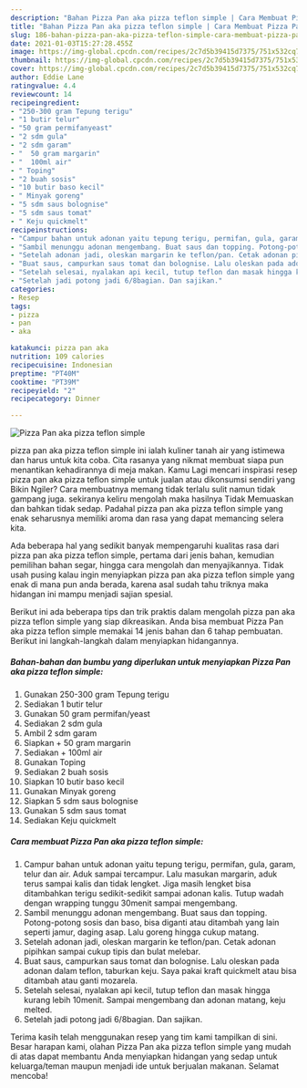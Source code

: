 ```yaml
---
description: "Bahan Pizza Pan aka pizza teflon simple | Cara Membuat Pizza Pan aka pizza teflon simple Yang Enak dan Simpel"
title: "Bahan Pizza Pan aka pizza teflon simple | Cara Membuat Pizza Pan aka pizza teflon simple Yang Enak dan Simpel"
slug: 186-bahan-pizza-pan-aka-pizza-teflon-simple-cara-membuat-pizza-pan-aka-pizza-teflon-simple-yang-enak-dan-simpel
date: 2021-01-03T15:27:28.455Z
image: https://img-global.cpcdn.com/recipes/2c7d5b39415d7375/751x532cq70/pizza-pan-aka-pizza-teflon-simple-foto-resep-utama.jpg
thumbnail: https://img-global.cpcdn.com/recipes/2c7d5b39415d7375/751x532cq70/pizza-pan-aka-pizza-teflon-simple-foto-resep-utama.jpg
cover: https://img-global.cpcdn.com/recipes/2c7d5b39415d7375/751x532cq70/pizza-pan-aka-pizza-teflon-simple-foto-resep-utama.jpg
author: Eddie Lane
ratingvalue: 4.4
reviewcount: 14
recipeingredient:
- "250-300 gram Tepung terigu"
- "1 butir telur"
- "50 gram permifanyeast"
- "2 sdm gula"
- "2 sdm garam"
- "  50 gram margarin"
- "  100ml air"
- " Toping"
- "2 buah sosis"
- "10 butir baso kecil"
- " Minyak goreng"
- "5 sdm saus bolognise"
- "5 sdm saus tomat"
- " Keju quickmelt"
recipeinstructions:
- "Campur bahan untuk adonan yaitu tepung terigu, permifan, gula, garam, telur dan air. Aduk sampai tercampur. Lalu masukan margarin, aduk terus sampai kalis dan tidak lengket. Jiga masih lengket bisa ditambahkan terigu sedikit-sedikit sampai adonan kalis. Tutup wadah dengan wrapping tunggu 30menit sampai mengembang."
- "Sambil menunggu adonan mengembang. Buat saus dan topping. Potong-potong sosis dan baso, bisa diganti atau ditambah yang lain seperti jamur, daging asap. Lalu goreng hingga cukup matang."
- "Setelah adonan jadi, oleskan margarin ke teflon/pan. Cetak adonan pipihkan sampai cukup tipis dan bulat melebar."
- "Buat saus, campurkan saus tomat dan bolognise. Lalu oleskan pada adonan dalam teflon, taburkan keju. Saya pakai kraft quickmelt atau bisa ditambah atau ganti mozarela."
- "Setelah selesai, nyalakan api kecil, tutup teflon dan masak hingga kurang lebih 10menit. Sampai mengembang dan adonan matang, keju melted."
- "Setelah jadi potong jadi 6/8bagian. Dan sajikan."
categories:
- Resep
tags:
- pizza
- pan
- aka

katakunci: pizza pan aka 
nutrition: 109 calories
recipecuisine: Indonesian
preptime: "PT40M"
cooktime: "PT39M"
recipeyield: "2"
recipecategory: Dinner

---
```



![Pizza Pan aka pizza teflon simple](https://img-global.cpcdn.com/recipes/2c7d5b39415d7375/751x532cq70/pizza-pan-aka-pizza-teflon-simple-foto-resep-utama.jpg)


pizza pan aka pizza teflon simple ini ialah kuliner tanah air yang istimewa dan harus untuk kita coba. Cita rasanya yang nikmat membuat siapa pun menantikan kehadirannya di meja makan.
Kamu Lagi mencari inspirasi resep pizza pan aka pizza teflon simple untuk jualan atau dikonsumsi sendiri yang Bikin Ngiler? Cara membuatnya memang tidak terlalu sulit namun tidak gampang juga. sekiranya keliru mengolah maka hasilnya Tidak Memuaskan dan bahkan tidak sedap. Padahal pizza pan aka pizza teflon simple yang enak seharusnya memiliki aroma dan rasa yang dapat memancing selera kita.

Ada beberapa hal yang sedikit banyak mempengaruhi kualitas rasa dari pizza pan aka pizza teflon simple, pertama dari jenis bahan, kemudian pemilihan bahan segar, hingga cara mengolah dan menyajikannya. Tidak usah pusing kalau ingin menyiapkan pizza pan aka pizza teflon simple yang enak di mana pun anda berada, karena asal sudah tahu triknya maka hidangan ini mampu menjadi sajian spesial.




Berikut ini ada beberapa tips dan trik praktis dalam mengolah pizza pan aka pizza teflon simple yang siap dikreasikan. Anda bisa membuat Pizza Pan aka pizza teflon simple memakai 14 jenis bahan dan 6 tahap pembuatan. Berikut ini langkah-langkah dalam menyiapkan hidangannya.

<!--inarticleads1-->

##### Bahan-bahan dan bumbu yang diperlukan untuk menyiapkan Pizza Pan aka pizza teflon simple:

1. Gunakan 250-300 gram Tepung terigu
1. Sediakan 1 butir telur
1. Gunakan 50 gram permifan/yeast
1. Sediakan 2 sdm gula
1. Ambil 2 sdm garam
1. Siapkan  + 50 gram margarin
1. Sediakan  + 100ml air
1. Gunakan  Toping
1. Sediakan 2 buah sosis
1. Siapkan 10 butir baso kecil
1. Gunakan  Minyak goreng
1. Siapkan 5 sdm saus bolognise
1. Gunakan 5 sdm saus tomat
1. Sediakan  Keju quickmelt




<!--inarticleads2-->

##### Cara membuat Pizza Pan aka pizza teflon simple:

1. Campur bahan untuk adonan yaitu tepung terigu, permifan, gula, garam, telur dan air. Aduk sampai tercampur. Lalu masukan margarin, aduk terus sampai kalis dan tidak lengket. Jiga masih lengket bisa ditambahkan terigu sedikit-sedikit sampai adonan kalis. Tutup wadah dengan wrapping tunggu 30menit sampai mengembang.
1. Sambil menunggu adonan mengembang. Buat saus dan topping. Potong-potong sosis dan baso, bisa diganti atau ditambah yang lain seperti jamur, daging asap. Lalu goreng hingga cukup matang.
1. Setelah adonan jadi, oleskan margarin ke teflon/pan. Cetak adonan pipihkan sampai cukup tipis dan bulat melebar.
1. Buat saus, campurkan saus tomat dan bolognise. Lalu oleskan pada adonan dalam teflon, taburkan keju. Saya pakai kraft quickmelt atau bisa ditambah atau ganti mozarela.
1. Setelah selesai, nyalakan api kecil, tutup teflon dan masak hingga kurang lebih 10menit. Sampai mengembang dan adonan matang, keju melted.
1. Setelah jadi potong jadi 6/8bagian. Dan sajikan.




Terima kasih telah menggunakan resep yang tim kami tampilkan di sini. Besar harapan kami, olahan Pizza Pan aka pizza teflon simple yang mudah di atas dapat membantu Anda menyiapkan hidangan yang sedap untuk keluarga/teman maupun menjadi ide untuk berjualan makanan. Selamat mencoba!

